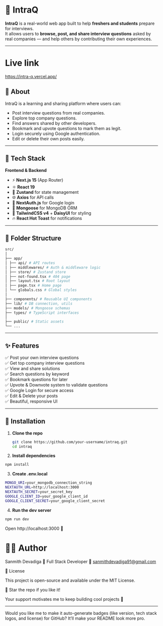 # 🚀 IntraQ

**IntraQ** is a real-world web app built to help **freshers and students** prepare for interviews.  
It allows users to **browse, post, and share interview questions** asked by real companies — and help others by contributing their own experiences.

---


# Live link
https://intra-q.vercel.app/

## 🧠 About

IntraQ is a learning and sharing platform where users can:
- Post interview questions from real companies.
- Explore top company questions.
- Find answers shared by other developers.
- Bookmark and upvote questions to mark them as legit.
- Login securely using Google authentication.
- Edit or delete their own posts easily.

---

## 🧩 Tech Stack

**Frontend & Backend**
- ⚡ **Next.js 15** (App Router)
- ⚛️ **React 19**
- 🧠 **Zustand** for state management
- 🌐 **Axios** for API calls
- 🔐 **NextAuth.js** for Google login
- 🍃 **Mongoose** for MongoDB ORM
- 💅 **TailwindCSS v4** + **DaisyUI** for styling
- 🔥 **React Hot Toast** for notifications

---

## 📁 Folder Structure

``` bash
src/
│
├── app/
│ ├── api/ # API routes
│ ├── middlewares/ # Auth & middleware logic
│ ├── store/ # Zustand store
│ ├── not-found.tsx # 404 page
│ ├── layout.tsx # Root layout
│ ├── page.tsx # Home page
│ └── globals.css # Global styles
│
├── components/ # Reusable UI components
├── lib/ # DB connection, utils
├── models/ # Mongoose schemas
├── types/ # TypeScript interfaces
│
├── public/ # Static assets
└── ...

```


---

## ✨ Features

✅ Post your own interview questions  
✅ Get top company interview questions  
✅ View and share solutions  
✅ Search questions by keyword  
✅ Bookmark questions for later  
✅ Upvote & Downvote system to validate questions  
✅ Google Login for secure access  
✅ Edit & Delete your posts  
✅ Beautiful, responsive UI  

---

## 🧰 Installation

1. **Clone the repo**
   ``` bash
   git clone https://github.com/your-username/intraq.git
   cd intraq
   ```
2. **Install dependencies**

```bash
npm install
```
3. **Create .env.local**
```bash
MONGO_URI=your_mongodb_connection_string
NEXTAUTH_URL=http://localhost:3000
NEXTAUTH_SECRET=your_secret_key
GOOGLE_CLIENT_ID=your_google_client_id
GOOGLE_CLIENT_SECRET=your_google_client_secret
```
4. **Run the dev server**

``` bash
npm run dev
```

Open http://localhost:3000 🚀

# 🧑‍💻 Author

Sanmith Devadiga
💼 Full Stack Developer
📧 sanmithdevadiga91@gmail.com

🩵 License

This project is open-source and available under the MIT License.

🌟 Star the repo if you like it!

Your support motivates me to keep building cool projects 💪


---

Would you like me to make it auto-generate badges (like version, tech stack logos, and license) for GitHub? It’ll make your README look more pro.
